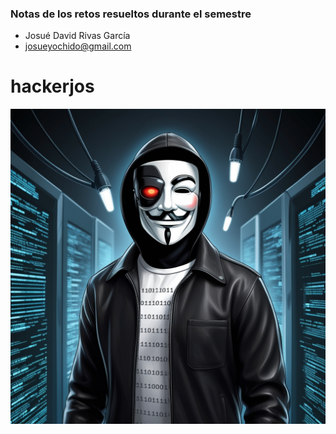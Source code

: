 ### Notas de los retos resueltos durante el semestre

- Josué David Rivas García
- josueyochido@gmail.com

# hackerjos
![.](Imagenes/Readmi/Avatar.jpg)

